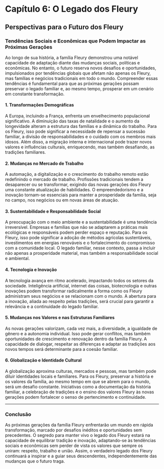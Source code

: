 
# Capítulo 6: O Legado dos Fleury

## Perspectivas para o Futuro dos Fleury

### Tendências Sociais e Econômicas que Podem Impactar as Próximas Gerações

Ao longo de sua história, a família Fleury demonstrou uma notável capacidade de adaptação diante das mudanças sociais, políticas e econômicas. No entanto, o futuro reserva novos desafios e oportunidades, impulsionados por tendências globais que afetam não apenas os Fleury, mas famílias e negócios tradicionais em todo o mundo. Compreender essas tendências é fundamental para que as próximas gerações possam preservar o legado familiar e, ao mesmo tempo, prosperar em um cenário em constante transformação.

#### 1. **Transformações Demográficas**

A Europa, incluindo a França, enfrenta um envelhecimento populacional significativo. A diminuição das taxas de natalidade e o aumento da longevidade alteram a estrutura das famílias e a dinâmica do trabalho. Para os Fleury, isso pode significar a necessidade de repensar a sucessão familiar, a divisão de responsabilidades e o cuidado com os membros mais idosos. Além disso, a migração interna e internacional pode trazer novos valores e influências culturais, enriquecendo, mas também desafiando, as tradições familiares.

#### 2. **Mudanças no Mercado de Trabalho**

A automação, a digitalização e o crescimento do trabalho remoto estão redefinindo o mercado de trabalho. Profissões tradicionais tendem a desaparecer ou se transformar, exigindo das novas gerações dos Fleury uma constante atualização de habilidades. O empreendedorismo e a inovação tornam-se essenciais para manter a prosperidade da família, seja no campo, nos negócios ou em novas áreas de atuação.

#### 3. **Sustentabilidade e Responsabilidade Social**

A preocupação com o meio ambiente e a sustentabilidade é uma tendência irreversível. Empresas e famílias que não se adaptarem a práticas mais ecológicas e responsáveis podem perder espaço e reputação. Para os Fleury, isso pode significar a adoção de métodos agrícolas sustentáveis, investimentos em energias renováveis e o fortalecimento do compromisso com a comunidade local. O legado familiar, nesse contexto, passa a incluir não apenas a prosperidade material, mas também a responsabilidade social e ambiental.

#### 4. **Tecnologia e Inovação**

A tecnologia avança em ritmo acelerado, impactando todos os setores da sociedade. Inteligência artificial, internet das coisas, biotecnologia e outras inovações podem transformar radicalmente a forma como os Fleury administram seus negócios e se relacionam com o mundo. A abertura para a inovação, aliada ao respeito pelas tradições, será crucial para garantir a relevância e a continuidade do legado familiar.

#### 5. **Mudanças nos Valores e nas Estruturas Familiares**

As novas gerações valorizam, cada vez mais, a diversidade, a igualdade de gênero e a autonomia individual. Isso pode gerar conflitos, mas também oportunidades de crescimento e renovação dentro da família Fleury. A capacidade de dialogar, respeitar as diferenças e adaptar as tradições aos novos tempos será determinante para a coesão familiar.

#### 6. **Globalização e Identidade Cultural**

A globalização aproxima culturas, mercados e pessoas, mas também pode diluir identidades locais e familiares. Para os Fleury, preservar a história e os valores da família, ao mesmo tempo em que se abrem para o mundo, será um desafio constante. Iniciativas como a documentação da história familiar, a celebração de tradições e o ensino dos valores Fleury às novas gerações podem fortalecer o senso de pertencimento e continuidade.

---

### **Conclusão**

As próximas gerações da família Fleury enfrentarão um mundo em rápida transformação, marcado por desafios inéditos e oportunidades sem precedentes. O segredo para manter vivo o legado dos Fleury estará na capacidade de equilibrar tradição e inovação, adaptando-se às tendências sociais e econômicas sem perder de vista os valores que sempre os uniram: respeito, trabalho e união. Assim, o verdadeiro legado dos Fleury continuará a inspirar e a guiar seus descendentes, independentemente das mudanças que o futuro traga.
```
